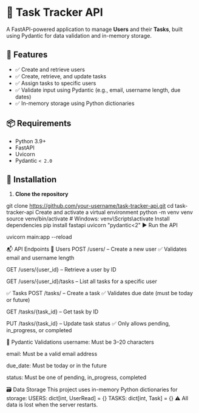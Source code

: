 # 📝 Task Tracker API

A FastAPI-powered application to manage **Users** and their **Tasks**, built using Pydantic for data validation and in-memory storage.

## 🚀 Features

- ✅ Create and retrieve users
- ✅ Create, retrieve, and update tasks
- ✅ Assign tasks to specific users
- ✅ Validate input using Pydantic (e.g., email, username length, due dates)
- ✅ In-memory storage using Python dictionaries

## 📦 Requirements

- Python 3.9+
- FastAPI
- Uvicorn
- Pydantic `< 2.0`


## 🔧 Installation

1. **Clone the repository**

git clone https://github.com/your-username/task-tracker-api.git
cd task-tracker-api
Create and activate a virtual environment 
python -m venv venv
source venv/bin/activate  # Windows: venv\Scripts\activate
Install dependencies
pip install fastapi uvicorn "pydantic<2"
▶️ Run the API

uvicorn main:app --reload

📬 API Endpoints
👤 Users
POST /users/ – Create a new user
✅ Validates email and username length

GET /users/{user_id} – Retrieve a user by ID

GET /users/{user_id}/tasks – List all tasks for a specific user

✅ Tasks
POST /tasks/ – Create a task
✅ Validates due date (must be today or future)

GET /tasks/{task_id} – Get task by ID

PUT /tasks/{task_id} – Update task status
✅ Only allows pending, in_progress, or completed

🧠 Pydantic Validations
username: Must be 3–20 characters

email: Must be a valid email address

due_date: Must be today or in the future

status: Must be one of pending, in_progress, completed

🗃️ Data Storage
This project uses in-memory Python dictionaries for storage:
USERS: dict[int, UserRead] = {}
TASKS: dict[int, Task] = {}
⚠️ All data is lost when the server restarts.